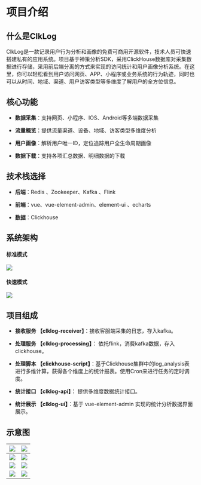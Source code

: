 
# 项目介绍

## 什么是ClkLog

ClkLog是一款记录用户行为分析和画像的免费可商用开源软件，技术人员可快速搭建私有的应用系统。项目基于神策分析SDK，采用ClickHouse数据库对采集数据进行存储，采用前后端分离的方式来实现的访问统计和用户画像分析系统。在这里，你可以轻松看到用户访问网页、APP、小程序或业务系统的行为轨迹，同时也可以从时间、地域、渠道、用户访客类型等多维度了解用户的全方位信息。

## 核心功能

- **数据采集**：支持网页、小程序、IOS、Android等多端数据采集

<!-- - **数据治理**：制定清洗规制、实现数据自动化清洗和治理 -->

- **流量概览**：提供流量渠道、设备、地域、访客类型多维度分析

- **用户画像**：解析用户唯一ID，定位追踪用户全生命周期画像

- **数据下载**：支持各项汇总数据、明细数据的下载

## 技术栈选择

- **后端**：Redis 、Zookeeper、Kafka 、Flink

- **前端**：vue、vue-element-admin、element-ui 、echarts

- **数据**：Clickhouse

## 系统架构

<!-- tabs:start -->

#### **标准模式**

![](../assets/imgs/all-process.png)

#### **快速模式**

![](../assets/imgs/fast-process.png)

<!-- tabs:end -->

## 项目组成

- **接收服务 【clklog-receiver】**：接收客服端采集的日志，存入kafka。

- **处理服务  【clklog-processing】**： 依托flink，消费kafka数据，存入clickhouse。

- **处理脚本 【clickhouse-script】**：基于Clickhouse集群中的log_analysis表进行多维计算，获得各个维度上的统计报表。使用Cron来进行任务的定时调度。

- **统计接口 【clklog-api】**： 提供多维度数据统计接口。

- **统计展示 【clklog-ui】**：基于 vue-element-admin 实现的统计分析数据界面展示。

## 示意图

| ![](../assets/imgs/1.png) | ![](../assets/imgs/2.png) |
| ------------------------- | ------------------------- |
| ![](../assets/imgs/3.png) | ![](../assets/imgs/4.png) |
| ![](../assets/imgs/5.png) | ![](../assets/imgs/6.png) |
| ![](../assets/imgs/7.png) | ![](../assets/imgs/8.png) |
